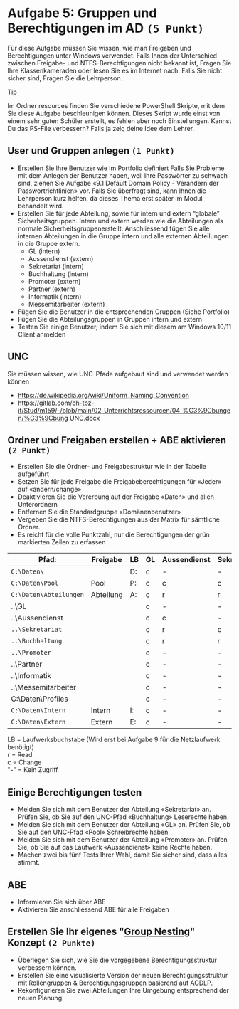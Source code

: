 # **Aufgabe 5:** Gruppen und Berechtigungen im AD `(5 Punkt)`

Für diese Aufgabe müssen Sie wissen, wie man Freigaben und Berechtigungen unter Windows verwendet. Falls Ihnen der Unterschied zwischen Freigabe- und NTFS-Berechtigungen nicht bekannt ist, Fragen Sie Ihre Klassenkameraden oder lesen Sie es im Internet nach. Falls Sie nicht sicher sind, Fragen Sie die Lehrperson.

> [!TIP]
> Im Ordner resources finden Sie verschiedene PowerShell Skripte, mit dem Sie diese Aufgabe beschleunigen können. Dieses Skript wurde einst von einem sehr guten Schüler erstellt, es fehlen aber noch Einstellungen. Kannst Du das PS-File verbessern? Falls ja zeig deine Idee dem Lehrer.

## User und Gruppen anlegen `(1 Punkt)`
- Erstellen Sie Ihre Benutzer wie im Portfolio definiert
Falls Sie Probleme mit dem Anlegen der Benutzer haben, weil Ihre Passwörter zu schwach sind, ziehen Sie Aufgabe «9.1 Default Domain Policy - Verändern der Passwortrichtlinien» vor. Falls Sie überfragt sind, kann Ihnen die Lehrperson kurz helfen, da dieses Thema erst später im Modul behandelt wird.
- Erstellen Sie für jede Abteilung, sowie für intern und extern “globale” Sicherheitsgruppen. Intern und extern werden wie die Abteilungen als normale Sicherheitsgruppenerstellt. Anschliessend fügen Sie alle internen Abteilungen in die Gruppe intern und alle externen Abteilungen in die Gruppe extern.
    -  GL (intern) 
    - Aussendienst (extern) 
    - Sekretariat (intern) 
    - Buchhaltung (intern) 
    - Promoter (extern) 
    - Partner (extern) 
    - Informatik (intern) 
    - Messemitarbeiter (extern)
- Fügen Sie die Benutzer in die entsprechenden Gruppen (Siehe Portfolio)
- Fügen Sie die Abteilungsgruppen in Gruppen intern und extern
- Testen Sie einige Benutzer, indem Sie sich mit diesem am Windows 10/11 Client anmelden


## UNC
Sie müssen wissen, wie UNC-Pfade aufgebaut sind und verwendet werden können
- https://de.wikipedia.org/wiki/Uniform_Naming_Convention
- https://gitlab.com/ch-tbz-it/Stud/m159/-/blob/main/02_Unterrichtsressourcen/04_%C3%9Cbungen/%C3%9Cbung UNC.docx

## Ordner und Freigaben erstellen + ABE aktivieren `(2 Punkt)`
- Erstellen Sie die Ordner- und Freigabestruktur wie in der Tabelle aufgeführt
- Setzen Sie für jede Freigabe die Freigabeberechtigungen für «Jeder» auf «ändern/change»
- Deaktivieren Sie die Vererbung auf der Freigabe «Daten» und allen Unterordnern
- Entfernen Sie die Standardgruppe «Domänenbenutzer»
- Vergeben Sie die NTFS-Berechtigungen aus der Matrix für sämtliche Ordner.
- Es reicht für die volle Punktzahl, nur die Berechtigungen der grün markierten Zeilen zu erfassen

| Pfad:                  | Freigabe  | LB | GL | Aussendienst | Sekretariat | Buchhaltung | Promoter | Partner | Informatik | Messemitarbeiter | Intern | Extern |
|------------------------|-----------|----|----|--------------|-------------|-------------|----------|---------|------------|------------------|--------|--------|
| `C:\Daten\`            |           | D: | c  | -            | -           | c           | -        | -       | c          | -                | -      | -      |
| `C:\Daten\Pool`        | Pool      | P: | c  | c            | c           | c           | c        | c       | c          | c                | -      | -      |
| `C:\Daten\Abteilungen` | Abteilung | A: | c  | r            | r           | r           | r        | r       | r          | r                | -      | -      |
| ..\GL                  |           |    | c  | -            | -           | -           | -        | -       | -          | -                | -      | -      |
| ..\Aussendienst        |           |    | c  | c            | -           | -           | -        | -       | -          | -                | -      | -      |
| `..\Sekretariat`       |           |    | c  | r            | c           | -           | r        | r       | r          | r                | -      | -      |
| `..\Buchhaltung`       |           |    | c  | r            | r           | c           | r        | r       | r          | r                | -      | -      |
| `..\Promoter`          |           |    | c  | -            | -           | -           | c        | -       | -          | -                | -      | -      |
| ..\Partner             |           |    | c  | -            | -           | -           | -        | c       | -          | -                | -      | -      |
| ..\Informatik          |           |    | c  | -            | -           | -           | -        | -       | c          | -                | -      | -      |
| ..\Messemitarbeiter    |           |    | c  | -            | -           | -           | -        | -       | -          | c                | -      | -      |
| C:\Daten\Profiles      |           |    | c  | -            | -           | -           | -        | -       | -          | -                | -      | -      |
| `C:\Daten\Intern`      | Intern    | I: | c  | -            | -           | -           | -        | -       | -          | -                | c      | -      |
| `C:\Daten\Extern`      | Extern    | E: | c  | -            | -           | -           | -        | -       | -          | -                | -      | c      |

LB = Laufwerksbuchstabe (Wird erst bei Aufgabe 9 für die Netzlaufwerk benötigt)</br>
r = Read</br>
c = Change</br>
"-"  = Kein Zugriff

## Einige Berechtigungen testen
- Melden Sie sich mit dem Benutzer der Abteilung «Sekretariat» an. Prüfen Sie, ob Sie auf den UNC-Pfad «Buchhaltung» Leserechte haben.
- Melden Sie sich mit dem Benutzer der Abteilung «GL» an. Prüfen Sie, ob Sie auf den UNC-Pfad «Pool» Schreibrechte haben.
- Melden Sie sich mit dem Benutzer der Abteilung «Promoter» an. Prüfen Sie, ob Sie auf das Laufwerk «Aussendienst» keine Rechte haben.
- Machen zwei bis fünf Tests Ihrer Wahl, damit Sie sicher sind, dass alles stimmt.

## ABE
- Informieren Sie sich über ABE
- Aktivieren Sie anschliessend ABE für alle Freigaben

## Erstellen Sie Ihr eigenes "[Group Nesting](https://gitlab.com/ch-tbz-it/Stud/m159/-/blob/main/02_Unterrichtsressourcen/03_Fachliteratur&Tutorials/AGDLP-AGUDLP/Group-Nesting.md?ref_type=heads)" Konzept `(2 Punkte)`
- Überlegen Sie sich, wie Sie die vorgegebene Berechtigungsstruktur verbessern können.
- Erstellen Sie eine visualisierte Version der neuen Berechtigungsstruktur mit Rollengruppen & Berechtigungsgruppen basierend auf [AGDLP](https://www.youtube.com/watch?v=zHHzjjqVhTc&t=5s).
- Rekonfigurieren Sie zwei Abteilungen Ihre Umgebung entsprechend der neuen Planung.
